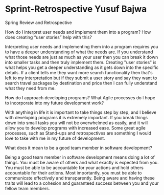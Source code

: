 # Sprint-Retrospective Yusuf Bajwa
Spring Review and Retrospective


How do I interpret user needs and implement them into a program? How does creating “user stories” help with this?

Interpreting user needs and implementing them into a program requires you to have a deeper understanding of what the needs are. If you understand what those needs are just as much as your user then you can break it down into smaller tasks and then truly implement them. Creating "user stories" is what helps you get a deeper understanding as it gets down into the specific details. If a client tells me they want more search functionality then that's left to my interpretation but if they submit a user story and say they want to search travel packages by destination and price then I can fully understand what they need from me. 

How do I approach developing programs? What Agile processes do I hope to incorporate into my future development work?

With anything in life it is important to take things step by step, and I believe with developing programs it is extremely important. If you break things down into small tasks you will not be overwhelmed as easily, and it will allow you to develop programs with increased ease. Some great agile processes, such as Stand-ups and retrospectives are something I would love to take with me in my future of development. 

What does it mean to be a good team member in software development?

Being a good team member in software development means doing a lot of things. You must be aware of others and what exactly is expected from you. You must be able to be accountable for your actions and hold others accountable for their actions. Most importantly, you must be able to communicate effectively and transparently. Being aware and having these traits will lead to a cohesion and guaranteed success between you and your fellow team members.

